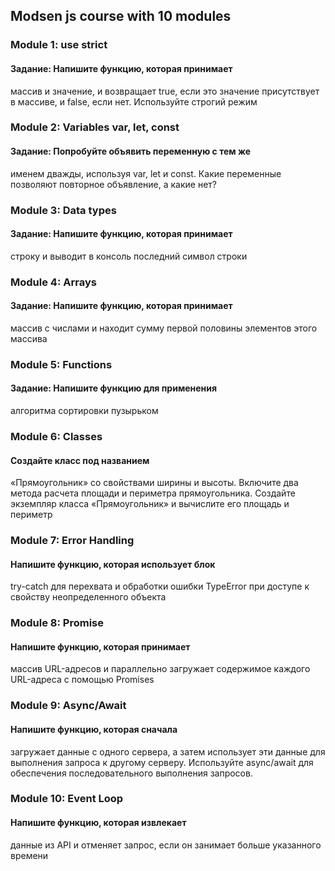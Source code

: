 ## Modsen js course with 10 modules

### Module 1: use strict 
#### Задание: Напишите функцию, которая принимает
массив и значение, и возвращает true, если
это значение присутствует в массиве, и false,
если нет. Используйте строгий режим

### Module 2: Variables var, let, const 
#### Задание: Попробуйте объявить переменную с тем же
именем дважды, используя var, let и const.
Какие переменные позволяют повторное
объявление, а какие нет?

### Module 3: Data types 
#### Задание: Напишите функцию, которая принимает
строку и выводит в консоль последний
символ строки

### Module 4: Arrays 
#### Задание: Напишите функцию, которая принимает
массив с числами и находит сумму первой
половины элементов этого массива

### Module 5: Functions 
#### Задание: Напишите функцию для применения
алгоритма сортировки пузырьком

### Module 6: Classes 
#### Создайте класс под названием
«Прямоугольник» со свойствами ширины и
высоты. Включите два метода расчета
площади и периметра прямоугольника.
Создайте экземпляр класса «Прямоугольник»
и вычислите его площадь и периметр

### Module 7: Error Handling 
#### Напишите функцию, которая использует блок
try-catch для перехвата и обработки ошибки
TypeError при доступе к свойству
неопределенного объекта

### Module 8: Promise 
#### Напишите функцию, которая принимает
массив URL-адресов и параллельно
загружает содержимое каждого URL-адреса с
помощью Promises

### Module 9: Async/Await 
#### Напишите функцию, которая сначала
загружает данные с одного сервера, а затем
использует эти данные для выполнения
запроса к другому серверу. Используйте
async/await для обеспечения
последовательного выполнения запросов.

### Module 10: Event Loop 
#### Напишите функцию, которая извлекает
данные из API и отменяет запрос, если он
занимает больше указанного времени
